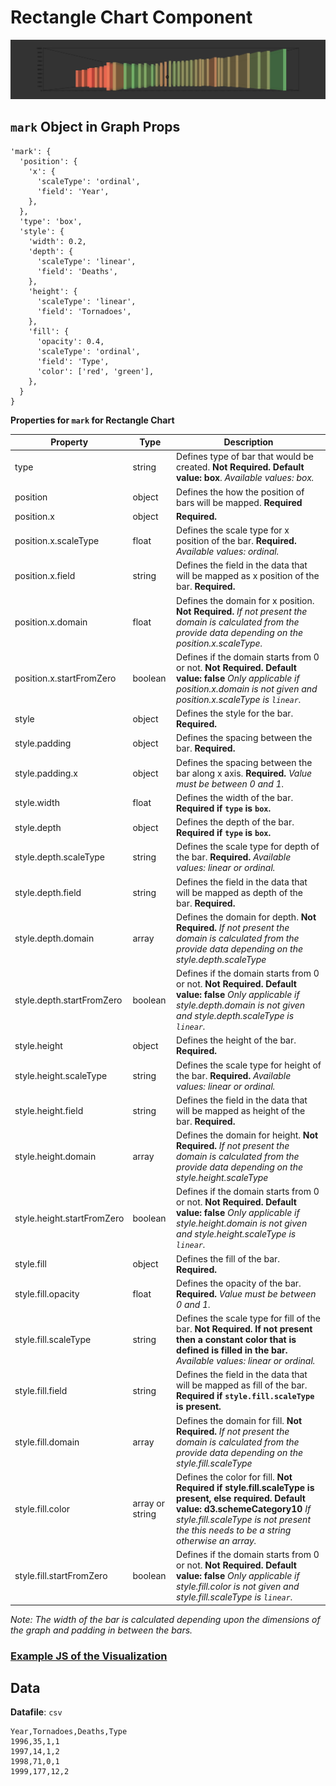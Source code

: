 # Rectangle Chart Component

![RectangleChart](../imgs/RectangleChart.png)

## `mark` Object in Graph Props
```
'mark': {
  'position': {
    'x': {
      'scaleType': 'ordinal',
      'field': 'Year',
    },
  },
  'type': 'box',
  'style': {
    'width': 0.2,
    'depth': {
      'scaleType': 'linear',
      'field': 'Deaths',
    },
    'height': {
      'scaleType': 'linear',
      'field': 'Tornadoes',
    },
    'fill': {
      'opacity': 0.4,
      'scaleType': 'ordinal',
      'field': 'Type',
      'color': ['red', 'green'],
    },
  }
}
```

__Properties for `mark` for Rectangle Chart__

Property|Type|Description
---|---|---
type|string|Defines type of bar that would be created. __Not Required. Default value: box__. _Available values: box._
position|object|Defines the how the position of bars will be mapped. __Required__
position.x|object|__Required.__
position.x.scaleType|float|Defines the scale type for x position of the bar. __Required.__ _Available values: ordinal._
position.x.field|string|Defines the field in the data that will be mapped as x position of the bar. __Required.__
position.x.domain|float|Defines the domain for x position. __Not Required.__ _If not present the domain is calculated from the provide data depending on the position.x.scaleType._
position.x.startFromZero|boolean|Defines if the domain starts from 0 or not. __Not Required. Default value: false__ _Only applicable if position.x.domain is not given and position.x.scaleType is `linear`._
style|object|Defines the style for the bar. __Required.__
style.padding|object|Defines the spacing between the bar. __Required.__ 
style.padding.x|object|Defines the spacing between the bar along x axis. __Required.__ _Value must be between 0 and 1._
style.width|float|Defines the width of the bar. __Required if `type` is `box`.__ 
style.depth|object|Defines the depth of the bar.  __Required if `type` is `box`.__ 
style.depth.scaleType|string|Defines the scale type for depth of the bar. __Required.__ _Available values: linear or ordinal._
style.depth.field|string|Defines the field in the data that will be mapped as depth of the bar. __Required.__
style.depth.domain|array|Defines the domain for depth. __Not Required.__ _If not present the domain is calculated from the provide data depending on the style.depth.scaleType_
style.depth.startFromZero|boolean|Defines if the domain starts from 0 or not. __Not Required. Default value: false__ _Only applicable if style.depth.domain is not given and style.depth.scaleType is `linear`._
style.height|object|Defines the height of the bar. __Required.__
style.height.scaleType|string|Defines the scale type for height of the bar. __Required.__ _Available values: linear or ordinal._
style.height.field|string|Defines the field in the data that will be mapped as height of the bar. __Required.__
style.height.domain|array|Defines the domain for height. __Not Required.__ _If not present the domain is calculated from the provide data depending on the style.height.scaleType_
style.height.startFromZero|boolean|Defines if the domain starts from 0 or not. __Not Required. Default value: false__ _Only applicable if style.height.domain is not given and style.height.scaleType is `linear`._
style.fill|object|Defines the fill of the bar. __Required.__
style.fill.opacity|float|Defines the opacity of the bar. __Required.__ _Value must be between 0 and 1._
style.fill.scaleType|string|Defines the scale type for fill of the bar. __Not Required. If not present then a constant color that is defined is filled in the bar.__ _Available values: linear or ordinal._
style.fill.field|string|Defines the field in the data that will be mapped as fill of the bar. __Required if `style.fill.scaleType` is present.__
style.fill.domain|array|Defines the domain for fill. __Not Required.__ _If not present the domain is calculated from the provide data depending on the style.fill.scaleType_
style.fill.color|array or string|Defines the color for fill. __Not Required if style.fill.scaleType is present, else required. Default value: d3.schemeCategory10__ _If style.fill.scaleType is not present the this needs to be a string otherwise an array._
style.fill.startFromZero|boolean|Defines if the domain starts from 0 or not. __Not Required. Default value: false__ _Only applicable if style.fill.color is not given and style.fill.scaleType is `linear`._

_Note: The width of the bar is calculated depending upon the dimensions of the graph and padding in between the bars._

### [Example JS of the Visualization](../examples/RectangleChart.js)

## Data

**Datafile**: `csv`

```
Year,Tornadoes,Deaths,Type
1996,35,1,1
1997,14,1,2
1998,71,0,1
1999,177,12,2
```
